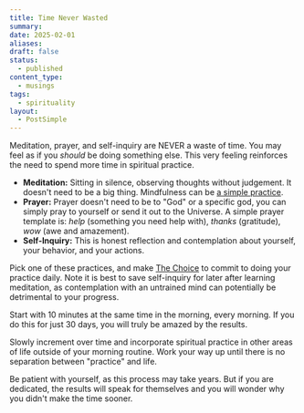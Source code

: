 ```yaml
---
title: Time Never Wasted
summary: 
date: 2025-02-01
aliases: 
draft: false
status:
  - published
content_type:
  - musings
tags:
  - spirituality
layout:
  - PostSimple
---
```

Meditation, prayer, and self-inquiry are NEVER a waste of time. You may feel as if you _should_ be doing something else. This very feeling reinforces the need to spend more time in spiritual practice.

- **Meditation:** Sitting in silence, observing thoughts without judgement. It doesn't need to be a big thing. Mindfulness can be [a simple practice](/a-simple-practice ). 
- **Prayer:** Prayer doesn't need to be to "God" or a specific god, you can simply pray to yourself or send it out to the Universe. A simple prayer template is: _help_ (something you need help with), _thanks_ (gratitude), _wow_ (awe and amazement). 
- **Self-Inquiry:** This is honest reflection and contemplation about yourself, your behavior, and your actions. 

Pick one of these practices, and make [The Choice](/a-simple-choice) to commit to doing your practice daily. Note it is best to save self-inquiry for later after learning meditation, as contemplation with an untrained mind can potentially be detrimental to your progress. 

Start with 10 minutes at the same time in the morning, every morning. If you do this for just 30 days, you will truly be amazed by the results. 

Slowly increment over time and incorporate spiritual practice in other areas of life outside of your morning routine. Work your way up until there is no separation between "practice" and life. 

Be patient with yourself, as this process may take years. But if you are dedicated, the results will speak for themselves and you will wonder why you didn't make the time sooner. 
